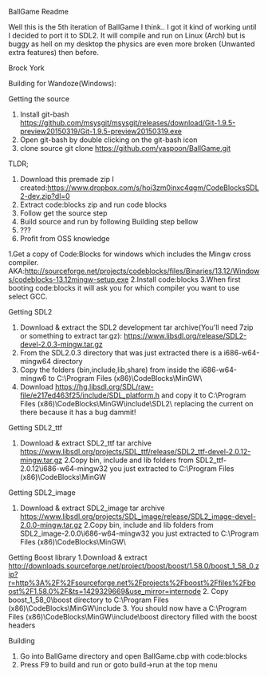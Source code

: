 BallGame Readme

Well this is the 5th iteration of BallGame I think..
I got it kind of working until I decided to port it to SDL2.
It will compile and run on Linux (Arch) but is buggy as hell
on my desktop the physics are even more broken (Unwanted extra features)
then before.

Brock York

Building for Wandoze(Windows):

Getting the source
1. Install git-bash https://github.com/msysgit/msysgit/releases/download/Git-1.9.5-preview20150319/Git-1.9.5-preview20150319.exe
2. Open git-bash by double clicking on the git-bash icon
3. clone source git clone https://github.com/yaspoon/BallGame.git

TLDR;
1. Download this premade zip I created:https://www.dropbox.com/s/hoi3zm0inxc4qgm/CodeBlocksSDL2-dev.zip?dl=0
2. Extract code:blocks zip and run code blocks
3. Follow get the source step
4. Build source and run by following Building step bellow
5. ???
6. Profit from OSS knowledge


1.Get a copy of Code:Blocks for windows which includes the Mingw cross compiler.
AKA:http://sourceforge.net/projects/codeblocks/files/Binaries/13.12/Windows/codeblocks-13.12mingw-setup.exe
2.Install code:blocks
3.When first booting code:blocks it will ask you for which compiler you want to use select GCC.

Getting SDL2
1. Download & extract the SDL2 development tar archive(You'll need 7zip or something to extract tar.gz): https://www.libsdl.org/release/SDL2-devel-2.0.3-mingw.tar.gz
2. From the SDL2.0.3 directory that was just extracted there is a i686-w64-mingw64 directory
3. Copy the folders (bin,include,lib,share) from inside the i686-w64-mingw6 to C:\Program Files (x86)\CodeBlocks\MinGW\
4. Download https://hg.libsdl.org/SDL/raw-file/e217ed463f25/include/SDL_platform.h and copy it to C:\Program Files (x86)\CodeBlocks\MinGW\include\SDL2\ replacing the current on there
because it has a bug dammit!

Getting SDL2_ttf
1. Download & extract SDL2_ttf tar archive https://www.libsdl.org/projects/SDL_ttf/release/SDL2_ttf-devel-2.0.12-mingw.tar.gz
2.Copy bin, include and lib folders from SDL2_ttf-2.0.12\i686-w64-mingw32 you just extracted to C:\Program Files (x86)\CodeBlocks\MinGW

Getting SDL2_image
1. Download & extract SDL2_image tar archive https://www.libsdl.org/projects/SDL_image/release/SDL2_image-devel-2.0.0-mingw.tar.gz
2.Copy bin, include and lib folders from SDL2_image-2.0.0\i686-w64-mingw32 you just extracted to C:\Program Files (x86)\CodeBlocks\MinGW\ 


Getting Boost library
1.Download & extract http://downloads.sourceforge.net/project/boost/boost/1.58.0/boost_1_58_0.zip?r=http%3A%2F%2Fsourceforge.net%2Fprojects%2Fboost%2Ffiles%2Fboost%2F1.58.0%2F&ts=1429329669&use_mirror=internode
2. Copy boost_1_58_0\boost directory to C:\Program Files (x86)\CodeBlocks\MinGW\include
3. You should now have a C:\Program Files (x86)\CodeBlocks\MinGW\include\boost directory filled with the boost headers

Building
1. Go into BallGame directory and open BallGame.cbp with code:blocks
2. Press F9 to build and run or goto build->run at the top menu



